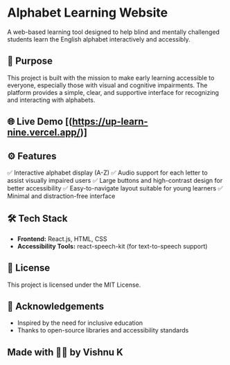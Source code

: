# Alphabet Learning Website

A web-based learning tool designed to help blind and mentally challenged students learn the English alphabet interactively and accessibly.

## 🧠 Purpose

This project is built with the mission to make early learning accessible to everyone, especially those with visual and cognitive impairments. The platform provides a simple, clear, and supportive interface for recognizing and interacting with alphabets.

## 🌐 Live Demo [(https://up-learn-nine.vercel.app/)]

## ⚙️ Features

✅ Interactive alphabet display (A-Z)
✅ Audio support for each letter to assist visually impaired users
✅ Large buttons and high-contrast design for better accessibility
✅ Easy-to-navigate layout suitable for young learners
✅ Minimal and distraction-free interface

## 🛠️ Tech Stack

- **Frontend:** React.js, HTML, CSS
- **Accessibility Tools:** react-speech-kit (for text-to-speech support)

## 📄 License
This project is licensed under the MIT License.


## 🙏 Acknowledgements
- Inspired by the need for inclusive education
- Thanks to open-source libraries and accessibility standards

## Made with 👨‍💻 by Vishnu K
